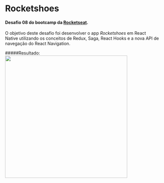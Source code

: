 # Rocketshoes

#### Desafio 08 do bootcamp da [Rocketseat](https://rocketseat.com.br/).

O objetivo deste desafio foi desenvolver o app *Rocketshoes* em React Native utilizando os conceitos de Redux, Saga, React Hooks e a nova API de navegação do React Navigation.

#####Resultado:
<img src=".github/rocketshoes_demo.gif" height="400">
